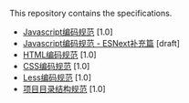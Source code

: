 This repository contains the specifications.


- [Javascript编码规范](javascript-style-guide.md) <span class="std-rec">[1.0]</span>
- [Javascript编码规范 - ESNext补充篇](es-next-style-guide.md) <span class="std-rec">[draft]</span>
- [HTML编码规范](html-style-guide.md) <span class="std-rec">[1.0]</span>
- [CSS编码规范](css-style-guide.md) <span class="std-rec">[1.0]</span>
- [Less编码规范](less-code-style.md) <span class="std-rec">[1.0]</span>
- [项目目录结构规范](directory.md) <span class="std-rec">[1.0]</span>


